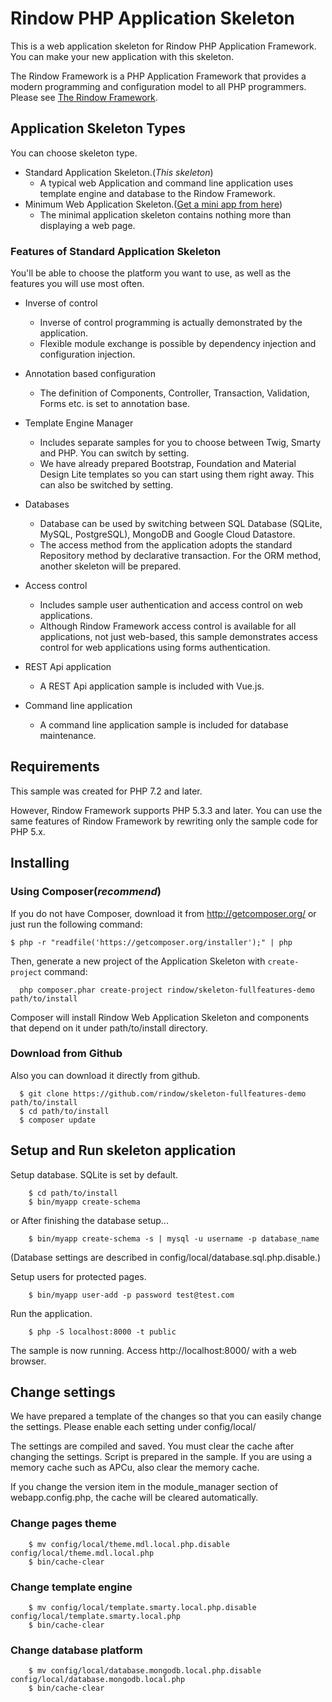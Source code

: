 Rindow PHP Application Skeleton
===============================
This is a web application skeleton for Rindow PHP Application Framework.
You can make your new application with this skeleton.

The Rindow Framework is a PHP Application Framework that provides a modern programming and configuration model to all PHP programmers. Please see [The Rindow Framework](https://rindow.github.io).

Application Skeleton Types
--------------------------
You can choose skeleton type.
- Standard Application Skeleton.(*This skeleton*)
    - A typical web Application and command line application uses template engine and database to the Rindow Framework.
- Minimum Web Application Skeleton.([Get a mini app from here](https://github.com/rindow/skeleton-mini-webappl))
    - The minimal application skeleton contains nothing more than displaying a web page.

### Features of Standard Application Skeleton
You'll be able to choose the platform you want to use, as well as the features you will use most often.

- Inverse of control
    - Inverse of control programming is actually demonstrated by the application.
    - Flexible module exchange is possible by dependency injection and configuration injection.

- Annotation based configuration
    - The definition of Components, Controller, Transaction, Validation, Forms etc. is set to annotation base.

- Template Engine Manager
    - Includes separate samples for you to choose between Twig, Smarty and PHP. You can switch by setting.
    - We have already prepared Bootstrap, Foundation and Material Design Lite templates so you can start using them right away. This can also be switched by setting.

- Databases
    - Database can be used by switching between SQL Database (SQLite, MySQL, PostgreSQL), MongoDB and Google Cloud Datastore.
    - The access method from the application adopts the standard Repository method by declarative transaction. For the ORM method, another skeleton will be prepared.

- Access control
    - Includes sample user authentication and access control on web applications.
    - Although Rindow Framework access control is available for all applications, not just web-based, this sample demonstrates access control for web applications using forms authentication.

- REST Api application
    - A REST Api application sample is included with Vue.js.

- Command line application
    - A command line application sample is included for database maintenance.


Requirements
------------
This sample was created for PHP 7.2 and later.

However, Rindow Framework supports PHP 5.3.3 and later.
You can use the same features of Rindow Framework by rewriting only the sample code for PHP 5.x.

Installing
----------
### Using Composer(*recommend*)
If you do not have Composer, download it from http://getcomposer.org/ or
just run the following command:

```
$ php -r "readfile('https://getcomposer.org/installer');" | php
```

Then, generate a new project of the Application Skeleton with `create-project` command:

```
  php composer.phar create-project rindow/skeleton-fullfeatures-demo path/to/install
```

Composer will install Rindow Web Application Skeleton and components that depend on it under path/to/install directory.

### Download from Github
Also you can download it directly from github.

```
  $ git clone https://github.com/rindow/skeleton-fullfeatures-demo path/to/install
  $ cd path/to/install
  $ composer update
```

Setup and Run skeleton application
--------------------------
Setup database.
SQLite is set by default.
```
    $ cd path/to/install
    $ bin/myapp create-schema
```
or After finishing the database setup...
```
    $ bin/myapp create-schema -s | mysql -u username -p database_name
```
(Database settings are described in config/local/database.sql.php.disable.)

Setup users for protected pages.
```
    $ bin/myapp user-add -p password test@test.com
```

Run the application.
```
    $ php -S localhost:8000 -t public
```

The sample is now running. Access http://localhost:8000/ with a web browser.

Change settings
---------------
We have prepared a template of the changes so that you can easily change the settings. Please enable each setting under config/local/

The settings are compiled and saved. You must clear the cache after changing the settings. Script is prepared in the sample.
If you are using a memory cache such as APCu, also clear the memory cache.

If you change the version item in the module_manager section of webapp.config.php, the cache will be cleared automatically.

### Change pages theme
```
    $ mv config/local/theme.mdl.local.php.disable config/local/theme.mdl.local.php
    $ bin/cache-clear
```

### Change template engine
```
    $ mv config/local/template.smarty.local.php.disable config/local/template.smarty.local.php
    $ bin/cache-clear
```

### Change database platform
```
    $ mv config/local/database.mongodb.local.php.disable config/local/database.mongodb.local.php
    $ bin/cache-clear
```
